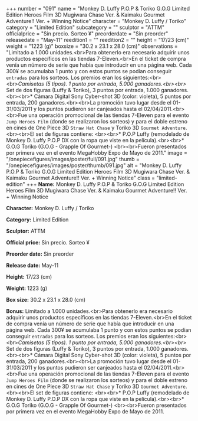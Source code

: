 +++
number = "091"
name = "Monkey D. Luffy P.O.P &amp; Toriko G.O.G Limited Edition Heroes Film 3D Mugiwara Chase Ver. &amp; Kaimaku Gourmet Adventure!! Ver. &#43; Winning Notice"
character = "Monkey D. Luffy / Toriko"
category = "Limited Edition"
subcategory = ""
sculptor = "ATTM"
officialprice = "Sin precio. Sorteo ¥"
preorderdate = "Sin preorder"
releasedate = "May-11"
reedition1 = ""
reedition2 = ""
height = "17/23 (cm)"
weight = "1223 (g)"
boxsize = "30.2 x 23.1 x 28.0 (cm)"
observations = "Limitado a 1.000 unidades.&lt;br&gt;Para obtenerlo era necesario adquirir unos productos específicos en las tiendas 7-Eleven.&lt;br&gt;En el ticket de compra  venía un número de serie que había que introducir en una página web. Cada 300¥ se acumulaba 1 punto y con estos puntos se podían conseguir `entradas` para los sorteos. Los premios eran los siguientes:&lt;br&gt;&lt;br&gt;*Camisetas (5 tipos). 1 punto por entrada, 5.000 ganadores.&lt;br&gt;&lt;br&gt;* Set de dos figuras (Luffy &amp; Toriko), 3 puntos por entrada, 1.000 ganadores.&lt;br&gt;&lt;br&gt;* Cámara Digital Sony Cyber-shot 3D (color: violeta), 5 puntos por entrada, 200 ganadores.&lt;br&gt;&lt;br&gt;La promoción tuvo lugar desde el 01-31/03/2011 y los puntos pudieron ser canjeados hasta el 02/04/2011.&lt;br&gt;&lt;br&gt;Fue una operación promocional de las tiendas 7-Eleven para el evento `Jump Heroes Film` (donde se realizaron los sorteos) y para el doble estreno en cines de One Piece 3D `Straw Hat Chase` y Toriko 3D `Gourmet Adventure`.&lt;br&gt;&lt;br&gt;El set de figuras contiene: &lt;br&gt;&lt;br&gt;* P.O.P Luffy (remodelado de Monkey D. Luffy P.O.P DX con la ropa que viste en la película).&lt;br&gt;&lt;br&gt;* G.O.G Toriko (G.O.G - Grapple Of Gourmet-) &lt;br&gt;&lt;br&gt;Fueron presentados por primera vez en el evento MegaHobby Expo de Mayo de 2011."
image = "/onepiecefigures/images/poster/full/091.jpg"
thumb = "/onepiecefigures/images/poster/thumb/091.jpg"
alt = "Monkey D. Luffy P.O.P &amp; Toriko G.O.G Limited Edition Heroes Film 3D Mugiwara Chase Ver. &amp; Kaimaku Gourmet Adventure!! Ver. &#43; Winning Notice"
class = "limited-edition"
+++
**Name:** Monkey D. Luffy P.O.P &amp; Toriko G.O.G Limited Edition Heroes Film 3D Mugiwara Chase Ver. &amp; Kaimaku Gourmet Adventure!! Ver. &#43; Winning Notice

**Character:** Monkey D. Luffy / Toriko

**Category:** Limited Edition 

**Sculptor:** ATTM

**Official price:** Sin precio. Sorteo ¥

**Preorder date:** Sin preorder

**Release date:** May-11

**Height:** 17/23 (cm)

**Weight:** 1223 (g)

**Box size:** 30.2 x 23.1 x 28.0 (cm)

**Bonus:** Limitado a 1.000 unidades.&lt;br&gt;Para obtenerlo era necesario adquirir unos productos específicos en las tiendas 7-Eleven.&lt;br&gt;En el ticket de compra  venía un número de serie que había que introducir en una página web. Cada 300¥ se acumulaba 1 punto y con estos puntos se podían conseguir `entradas` para los sorteos. Los premios eran los siguientes:&lt;br&gt;&lt;br&gt;*Camisetas (5 tipos). 1 punto por entrada, 5.000 ganadores.&lt;br&gt;&lt;br&gt;* Set de dos figuras (Luffy &amp; Toriko), 3 puntos por entrada, 1.000 ganadores.&lt;br&gt;&lt;br&gt;* Cámara Digital Sony Cyber-shot 3D (color: violeta), 5 puntos por entrada, 200 ganadores.&lt;br&gt;&lt;br&gt;La promoción tuvo lugar desde el 01-31/03/2011 y los puntos pudieron ser canjeados hasta el 02/04/2011.&lt;br&gt;&lt;br&gt;Fue una operación promocional de las tiendas 7-Eleven para el evento `Jump Heroes Film` (donde se realizaron los sorteos) y para el doble estreno en cines de One Piece 3D `Straw Hat Chase` y Toriko 3D `Gourmet Adventure`.&lt;br&gt;&lt;br&gt;El set de figuras contiene: &lt;br&gt;&lt;br&gt;* P.O.P Luffy (remodelado de Monkey D. Luffy P.O.P DX con la ropa que viste en la película).&lt;br&gt;&lt;br&gt;* G.O.G Toriko (G.O.G - Grapple Of Gourmet-) &lt;br&gt;&lt;br&gt;Fueron presentados por primera vez en el evento MegaHobby Expo de Mayo de 2011.
